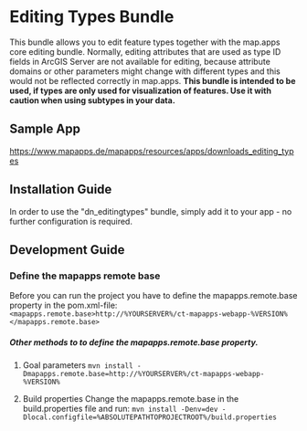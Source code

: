 # Editing Types Bundle
This bundle allows you to edit feature types together with the map.apps core editing bundle. Normally, editing attributes that are used as type ID fields in ArcGIS Server are not available for editing, because attribute domains or other parameters might change with different types and this would not be reflected correctly in map.apps. **This bundle is intended to be used, if types are only used for visualization of features. Use it with caution when using subtypes in your data.**

Sample App
------------------
https://www.mapapps.de/mapapps/resources/apps/downloads_editing_types 

Installation Guide
------------------
In order to use the "dn_editingtypes" bundle, simply add it to your app - no further configuration is required.

Development Guide
------------------
### Define the mapapps remote base
Before you can run the project you have to define the mapapps.remote.base property in the pom.xml-file:
`<mapapps.remote.base>http://%YOURSERVER%/ct-mapapps-webapp-%VERSION%</mapapps.remote.base>`

##### Other methods to to define the mapapps.remote.base property.
1. Goal parameters
`mvn install -Dmapapps.remote.base=http://%YOURSERVER%/ct-mapapps-webapp-%VERSION%`

2. Build properties
Change the mapapps.remote.base in the build.properties file and run:
`mvn install -Denv=dev -Dlocal.configfile=%ABSOLUTEPATHTOPROJECTROOT%/build.properties`

